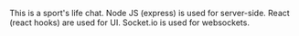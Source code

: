 This is a sport's life chat.
Node JS (express) is used for server-side.
React (react hooks) are used for UI.
Socket.io is used for websockets.
